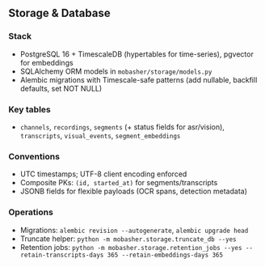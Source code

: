 ## Storage & Database

### Stack
- PostgreSQL 16 + TimescaleDB (hypertables for time-series), pgvector for embeddings
- SQLAlchemy ORM models in `mobasher/storage/models.py`
- Alembic migrations with Timescale-safe patterns (add nullable, backfill defaults, set NOT NULL)

### Key tables
- `channels`, `recordings`, `segments` (+ status fields for asr/vision), `transcripts`, `visual_events`, `segment_embeddings`

### Conventions
- UTC timestamps; UTF-8 client encoding enforced
- Composite PKs: `(id, started_at)` for segments/transcripts
- JSONB fields for flexible payloads (OCR spans, detection metadata)

### Operations
- Migrations: `alembic revision --autogenerate`, `alembic upgrade head`
- Truncate helper: `python -m mobasher.storage.truncate_db --yes`
- Retention jobs: `python -m mobasher.storage.retention_jobs --yes --retain-transcripts-days 365 --retain-embeddings-days 365`


